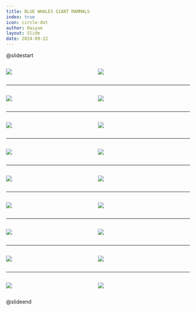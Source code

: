 ```yaml
---
title: BLUE WHALES GIANT MAMMALS
index: true
icon: circle-dot
author: Haiyue
layout: Slide
date: 2024-09-22
---
```

 
@slidestart

<div style="display:flex">
<div style="flex:1">

![](https://raw.githubusercontent.com/yclord/reading/refs/heads/master/english/Level-R/BLUE%20WHALES%20GIANT%20MAMMALS/001.webp)
</div>
<div style="flex:1">

![](https://raw.githubusercontent.com/yclord/reading/refs/heads/master/english/Level-R/BLUE%20WHALES%20GIANT%20MAMMALS/002.webp)
</div>
</div>

---

<div style="display:flex">
<div style="flex:1">

![](https://raw.githubusercontent.com/yclord/reading/refs/heads/master/english/Level-R/BLUE%20WHALES%20GIANT%20MAMMALS/003.webp)
</div>
<div style="flex:1">

![](https://raw.githubusercontent.com/yclord/reading/refs/heads/master/english/Level-R/BLUE%20WHALES%20GIANT%20MAMMALS/004.webp)
</div>
</div>

---

<div style="display:flex">
<div style="flex:1">

![](https://raw.githubusercontent.com/yclord/reading/refs/heads/master/english/Level-R/BLUE%20WHALES%20GIANT%20MAMMALS/005.webp)
</div>
<div style="flex:1">

![](https://raw.githubusercontent.com/yclord/reading/refs/heads/master/english/Level-R/BLUE%20WHALES%20GIANT%20MAMMALS/006.webp)
</div>
</div>

---

<div style="display:flex">
<div style="flex:1">

![](https://raw.githubusercontent.com/yclord/reading/refs/heads/master/english/Level-R/BLUE%20WHALES%20GIANT%20MAMMALS/007.webp)
</div>
<div style="flex:1">

![](https://raw.githubusercontent.com/yclord/reading/refs/heads/master/english/Level-R/BLUE%20WHALES%20GIANT%20MAMMALS/008.webp)
</div>
</div>

---

<div style="display:flex">
<div style="flex:1">

![](https://raw.githubusercontent.com/yclord/reading/refs/heads/master/english/Level-R/BLUE%20WHALES%20GIANT%20MAMMALS/009.webp)
</div>
<div style="flex:1">

![](https://raw.githubusercontent.com/yclord/reading/refs/heads/master/english/Level-R/BLUE%20WHALES%20GIANT%20MAMMALS/010.webp)
</div>
</div>

---

<div style="display:flex">
<div style="flex:1">

![](https://raw.githubusercontent.com/yclord/reading/refs/heads/master/english/Level-R/BLUE%20WHALES%20GIANT%20MAMMALS/011.webp)
</div>
<div style="flex:1">

![](https://raw.githubusercontent.com/yclord/reading/refs/heads/master/english/Level-R/BLUE%20WHALES%20GIANT%20MAMMALS/012.webp)
</div>
</div>

---

<div style="display:flex">
<div style="flex:1">

![](https://raw.githubusercontent.com/yclord/reading/refs/heads/master/english/Level-R/BLUE%20WHALES%20GIANT%20MAMMALS/013.webp)
</div>
<div style="flex:1">

![](https://raw.githubusercontent.com/yclord/reading/refs/heads/master/english/Level-R/BLUE%20WHALES%20GIANT%20MAMMALS/014.webp)
</div>
</div>

---

<div style="display:flex">
<div style="flex:1">

![](https://raw.githubusercontent.com/yclord/reading/refs/heads/master/english/Level-R/BLUE%20WHALES%20GIANT%20MAMMALS/015.webp)
</div>
<div style="flex:1">

![](https://raw.githubusercontent.com/yclord/reading/refs/heads/master/english/Level-R/BLUE%20WHALES%20GIANT%20MAMMALS/016.webp)
</div>
</div>

---

<div style="display:flex">
<div style="flex:1">

![](https://raw.githubusercontent.com/yclord/reading/refs/heads/master/english/Level-R/BLUE%20WHALES%20GIANT%20MAMMALS/017.webp)
</div>
<div style="flex:1">

![](https://raw.githubusercontent.com/yclord/reading/refs/heads/master/english/Level-R/BLUE%20WHALES%20GIANT%20MAMMALS/018.webp)
</div>
</div>

@slideend